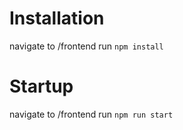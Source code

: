 # Installation
navigate to /frontend
run `npm install`

# Startup
navigate to /frontend
run `npm run start`
